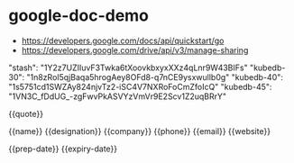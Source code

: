 # google-doc-demo

- https://developers.google.com/docs/api/quickstart/go
- https://developers.google.com/drive/api/v3/manage-sharing


"stash": "1Y2z7UZIIuvF3Twka6tXoovkbxyxXXz4qLnr9W43BIFs"
"kubedb-30": "1n8zRoI5qjBaqa5hrogAey8OFd8-q7nCE9ysxwullb0g"
"kubedb-40": "1s5751cd1SWZAy824njvTz2-iSC4V7NXRoFoCmZfoIcQ"
"kubedb-45": "1VN3C_fDdUG_-zgFwvPkASVYzVmVr9E2Scv1Z2uqBRrY"


{{quote}}

{{name}}
{{designation}}
{{company}}
{{phone}}
{{email}}
{{website}}

{{prep-date}}
{{expiry-date}}
